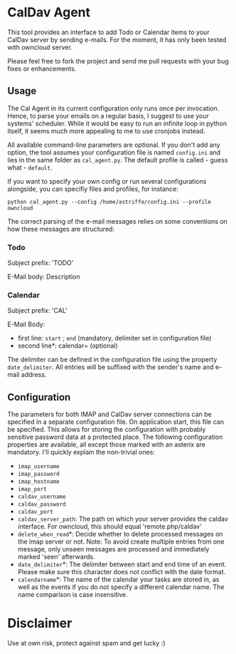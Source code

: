 # CalDav Agent
This tool provides an interface to add Todo or Calendar items to your CalDav server by sending e-mails. For the moment, it has only been tested with owncloud server.


Please feel free to fork the project and send me pull requests with your bug fixes or enhancements.

## Usage
The Cal Agent in its current configuration only runs once per invocation. Hence, to parse your emails on a regular basis, I suggest to use your systems' scheduler. While it would be easy to run an infinite loop in python itself, it seems much more appealing to me to use cronjobs instead.

All available command-line parameters are optional. If you don't add any option, the tool assumes your configuration file is named `config.ini` and lies in the same folder as `cal_agent.py`. The default profile is called - guess what - `default`.

If you want to specify your own config or run several configurations alongside, you can specifiy files and profiles, for instance:

```
python cal_agent.py --config /home/astriffe/config.ini --profile owncloud
```


The correct parsing of the e-mail messages relies on some conventions on how these messages are structured:

### Todo
Subject prefix: 'TODO'

E-Mail body: Description

### Calendar
Subject prefix: 'CAL'

E-Mail Body:
* first line: `start` ; `end` (mandatory, delimiter set in configuration file)
* second line*: calendar=<calendarName> (optional)

The delimiter can be defined in the configuration file using the property `date_delimiter`.
All entries will be suffixed with the sender's name and e-mail address.

## Configuration
The parameters for both IMAP and CalDav server connections can be specified in a separate configuration file. On application start, this file can be specified. This allows for storing the configuration with probably sensitive password data at a protected place. The following configuration properties are available, all except those marked with an asterix are mandatory. I'll quickly explain the non-trivial ones:
* `imap_username` 
* `imap_password`
* `imap_hostname`
* `imap_port`
* `caldav_username`
* `caldav_password`
* `caldav_port`
* `caldav_server_path`: The path on which your server provides the caldav interface. For owncloud, this should equal 'remote.php/caldav'
* `delete_when_read`\*: Decide whether to delete processed messages on the imap server or not. Note: To avoid create multiple entries from one message, only unseen messages are processed and immediately marked 'seen' afterwards.
* `date_delimiter`\*: The delimiter between start and end time of an event. Please make sure this character does not conflict with the date format.
* `calendarname`\*: The name of the calendar your tasks are stored in, as well as the events if you do not specify a different calendar name. The name comparison is case insensitive.

# Disclaimer
Use at own risk, protect against spam and get lucky :)
	



